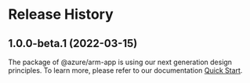 # Release History
    
## 1.0.0-beta.1 (2022-03-15)

The package of @azure/arm-app is using our next generation design principles. To learn more, please refer to our documentation [Quick Start](https://aka.ms/js-track2-quickstart).
